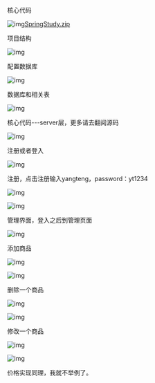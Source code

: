 核心代码

![img](https://gitee.com/theCompassWillAlsoGetLost/typora-picture-resources2/raw/master/img/icon_rar.gif)[SpringStudy.zip](https://mooc1-2.chaoxing.com/ueditorupload/read?objectId=5d46ec00ce5a7ae3e9139f05c7ed362c&fileOriName=SpringStudy.zip)

项目结构

![img](https://gitee.com/theCompassWillAlsoGetLost/typora-picture-resources2/raw/master/img/f5c7ae17a2256d1629311795b5875d71.png)

配置数据库

![img](https://gitee.com/theCompassWillAlsoGetLost/typora-picture-resources2/raw/master/img/2b61b8b94b02647f59ac2cd84e06e2bc.png)

数据库和相关表

![img](https://gitee.com/theCompassWillAlsoGetLost/typora-picture-resources2/raw/master/img/2d96c3c151576a23441576beb387c5e5.png)

核心代码---server层，更多请去翻阅源码

![img](https://p.ananas.chaoxing.com/star3/origin/86b2b7365501dfddceb9af589f0b697a.png)



注册或者登入

![img](https://gitee.com/theCompassWillAlsoGetLost/typora-picture-resources2/raw/master/img/b7a2bf06b38438551fa8442be5120640.png)

注册，点击注册输入yangteng，password：yt1234

![img](https://gitee.com/theCompassWillAlsoGetLost/typora-picture-resources2/raw/master/img/39721b8169f40ce99da7e53d54ecbc5f.png)

![img](https://p.ananas.chaoxing.com/star3/origin/f78d743b8a99f5a8480a5ac824058f1d.png)

管理界面，登入之后到管理页面

![img](https://p.ananas.chaoxing.com/star3/origin/b19a5d01a25f74aeab01724ce8de0470.png)

添加商品

![img](https://gitee.com/theCompassWillAlsoGetLost/typora-picture-resources2/raw/master/img/a8a45bbe7df65fbdb854a3d3b1d46b5b.png)

![img](https://p.ananas.chaoxing.com/star3/origin/e0f8f4c3d7836c972b836cc4289b39b3.png)

删除一个商品

![img](https://p.ananas.chaoxing.com/star3/origin/10ce57cfbe9ce10fabedf7c4665419d3.png)

![img](https://gitee.com/theCompassWillAlsoGetLost/typora-picture-resources2/raw/master/img/c5f24313990c38ec1efd92e9a3d559c0.png)

修改一个商品

![img](https://gitee.com/theCompassWillAlsoGetLost/typora-picture-resources2/raw/master/img/2667854e3fa7f9808ca99274e8913fdd.png)

![img](https://gitee.com/theCompassWillAlsoGetLost/typora-picture-resources2/raw/master/img/65950ac7cc0c34d04fb34be6aff099fb.png)

价格实现同理，我就不举例了。